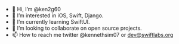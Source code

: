 - 👋 Hi, I’m @ken2g60
- 👀 I’m interested in iOS, Swift, Django.
- 🌱 I’m currently learning SwiftUI.
- 💞️ I’m looking to collaborate on open source projects.
- 📫 How to reach me twitter @kennethsim07 or dev@swiftlabs.org

<!---
ken2g60/ken2g60 is a ✨ special ✨ repository because its `README.md` (this file) appears on your GitHub profile.
You can click the Preview link to take a look at your changes.
--->
